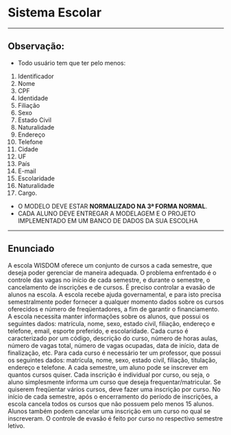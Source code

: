 # Sistema Escolar

---

## Observação:

- Todo usuário tem que ter pelo menos:

1. Identificador
2. Nome
3. CPF
4. Identidade
5. Filiação
6. Sexo
7. Estado Civil
8. Naturalidade
9. Endereço
10. Telefone
11. Cidade
12. UF
13. País
14. E-mail
15. Escolaridade
16. Naturalidade
17. Cargo.

- O MODELO DEVE ESTAR **NORMALIZADO NA 3ª FORMA NORMAL**.
- CADA ALUNO DEVE ENTREGAR A MODELAGEM E O PROJETO IMPLEMENTADO EM UM BANCO DE DADOS DA SUA ESCOLHA

---

## Enunciado

A escola WISDOM oferece um conjunto de cursos a cada semestre, que deseja poder gerenciar de maneira adequada. O problema enfrentado é o controle das vagas no início de cada semestre, e durante o semestre, o cancelamento de inscrições e de cursos. É preciso controlar a evasão de alunos na escola. A escola recebe ajuda governamental, e para isto precisa semestralmente poder fornecer a qualquer momento dados sobre os cursos oferecidos e número de freqüentadores, a fim de garantir o financiamento. A escola necessita manter informações sobre os alunos, que possui os seguintes dados: matrícula, nome, sexo, estado civil, filiação, endereço e telefone, email, esporte preferido, e escolaridade. Cada curso é caracterizado por um código, descrição do curso, número de horas aulas, número de vagas total, número de vagas ocupadas, data de início, data de finalização, etc. Para cada curso é necessário ter um professor, que possui os seguintes dados: matrícula, nome, sexo, estado civil, filiação, titulação, endereço e telefone. A cada semestre, um aluno pode se inscrever em quantos cursos quiser. Cada inscrição é individual por curso, ou seja, o aluno simplesmente informa um curso que deseja frequentar/matricular. Se quiserem freqüentar vários cursos, deve fazer uma inscrição por curso. No início de cada semestre, após o encerramento do período de inscrições, a escola cancela todos os cursos que não possuem pelo menos 15 alunos. Alunos também podem cancelar uma inscrição em um curso no qual se inscreveram. O controle de evasão é feito por curso no respectivo semestre letivo.
